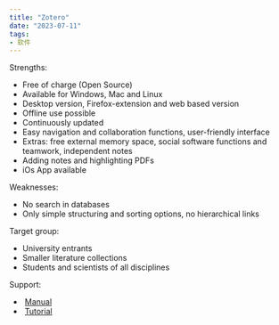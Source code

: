 ```yaml
---
title: "Zotero"
date: "2023-07-11"
tags:
- 软件
---
```


Strengths:

- Free of charge (Open Source)
- Available for Windows, Mac and Linux
- Desktop version, Firefox-extension and web based version
- Offline use possible
- Continuously updated
- Easy navigation and collaboration functions, user-friendly interface
- Extras: free external memory space, social software functions and teamwork, independent notes
- Adding notes and highlighting PDFs
- iOs App available

Weaknesses:

- No search in databases
- Only simple structuring and sorting options, no hierarchical links

Target group:

- University entrants
- Smaller literature collections
- Students and scientists of all disciplines

Support:

-  [Manual](https://www.zotero.org/support/)
-  [Tutorial](https://www.youtube.com/watch?v=Zv-ymPeUn-M)
